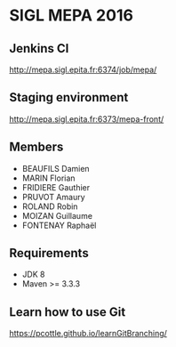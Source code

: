 SIGL MEPA 2016
====

Jenkins CI
---------------
http://mepa.sigl.epita.fr:6374/job/mepa/

Staging environment
---------------
http://mepa.sigl.epita.fr:6373/mepa-front/

Members
---------------
* BEAUFILS Damien
* MARIN Florian
* FRIDIERE Gauthier
* PRUVOT Amaury
* ROLAND Robin
* MOIZAN Guillaume
* FONTENAY Raphaël

Requirements
---------------
* JDK 8
* Maven >= 3.3.3

Learn how to use Git
---------------
https://pcottle.github.io/learnGitBranching/
